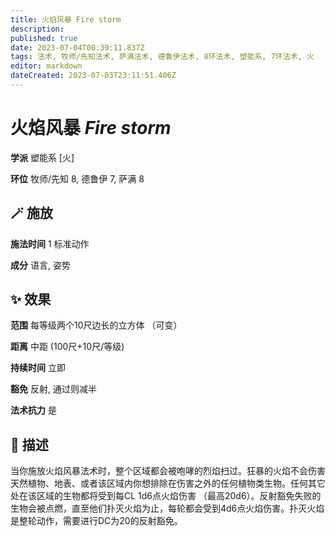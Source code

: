 ```yaml
---
title: 火焰风暴 Fire storm
description: 
published: true
date: 2023-07-04T00:39:11.837Z
tags: 法术, 牧师/先知法术, 萨满法术, 德鲁伊法术, 8环法术, 塑能系, 7环法术, 火
editor: markdown
dateCreated: 2023-07-03T23:11:51.406Z
---
```


# **火焰风暴** *Fire storm*

**学派** 塑能系 \[火\] 

**环位** 牧师/先知 8, 德鲁伊 7, 萨满 8

## 🪄 施放

**施法时间** 1 标准动作

**成分** 语言, 姿势

## ✨ 效果  

**范围** 每等级两个10尺边长的立方体 （可变）

**距离** 中距 (100尺+10尺/等级)  

**持续时间** 立即 

**豁免** 反射, 通过则减半

**法术抗力** 是

## 📖 描述

当你施放火焰风暴法术时，整个区域都会被咆哮的烈焰扫过。狂暴的火焰不会伤害天然植物、地表、或者该区域内你想排除在伤害之外的任何植物类生物。任何其它处在该区域的生物都将受到每CL 1d6点火焰伤害 （最高20d6）。反射豁免失败的生物会被点燃，直至他们扑灭火焰为止，每轮都会受到4d6点火焰伤害。扑灭火焰是整轮动作，需要进行DC为20的反射豁免。
    
